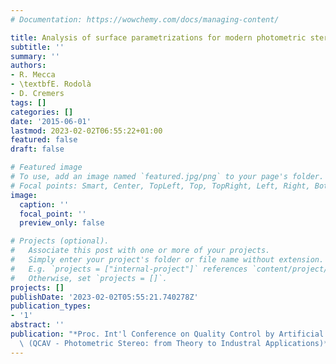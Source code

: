 ```yaml
---
# Documentation: https://wowchemy.com/docs/managing-content/

title: Analysis of surface parametrizations for modern photometric stereo modeling
subtitle: ''
summary: ''
authors:
- R. Mecca
- \textbfE. Rodolà
- D. Cremers
tags: []
categories: []
date: '2015-06-01'
lastmod: 2023-02-02T06:55:22+01:00
featured: false
draft: false

# Featured image
# To use, add an image named `featured.jpg/png` to your page's folder.
# Focal points: Smart, Center, TopLeft, Top, TopRight, Left, Right, BottomLeft, Bottom, BottomRight.
image:
  caption: ''
  focal_point: ''
  preview_only: false

# Projects (optional).
#   Associate this post with one or more of your projects.
#   Simply enter your project's folder or file name without extension.
#   E.g. `projects = ["internal-project"]` references `content/project/deep-learning/index.md`.
#   Otherwise, set `projects = []`.
projects: []
publishDate: '2023-02-02T05:55:21.740278Z'
publication_types:
- '1'
abstract: ''
publication: "*Proc. Int'l Conference on Quality Control by Artificial Vision Workshops\
  \ (QCAV - Photometric Stereo: from Theory to Industral Applications)*"
---
```

